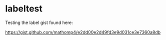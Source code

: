 # labeltest
Testing the label gist found here:

https://gist.github.com/mathomp4/e2dd00e2d49fd3e9d031ce3e7360a8db
